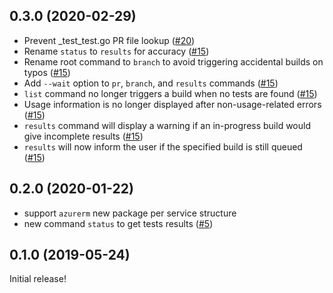 ## 0.3.0 (2020-02-29)

- Prevent _test_test.go PR file lookup ([#20](https://github.com/katbyte/tctest/issues/20))
- Rename `status` to `results` for accuracy ([#15](https://github.com/katbyte/tctest/issues/15))
- Rename root command to `branch` to avoid triggering accidental builds on typos ([#15](https://github.com/katbyte/tctest/issues/15))
- Add `--wait` option to `pr`, `branch`, and `results` commands ([#15](https://github.com/katbyte/tctest/issues/15))
- `list` command no longer triggers a build when no tests are found ([#15](https://github.com/katbyte/tctest/issues/15))
- Usage information is no longer displayed after non-usage-related errors ([#15](https://github.com/katbyte/tctest/issues/15))
- `results` command will display a warning if an in-progress build would give incomplete results ([#15](https://github.com/katbyte/tctest/issues/15))
- `results` will now inform the user if the specified build is still queued ([#15](https://github.com/katbyte/tctest/issues/15))

## 0.2.0 (2020-01-22)

- support `azurerm` new package per service structure
- new command `status` to get tests results ([#5](https://github.com/katbyte/tctest/issues/5))

## 0.1.0 (2019-05-24)

Initial release!
